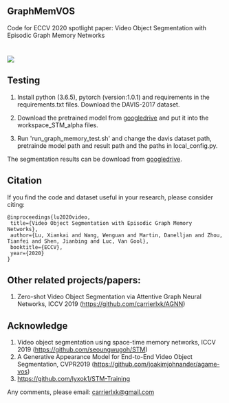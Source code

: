 ## GraphMemVOS
Code for ECCV 2020 spotlight paper: Video Object Segmentation with Episodic Graph Memory Networks
#
![](../master/eccv-framework.png)

## Testing
1. Install python (3.6.5), pytorch (version:1.0.1) and requirements in the requirements.txt files. Download the DAVIS-2017 dataset.

2. Download the pretrained model from [googledrive](https://drive.google.com/file/d/1HO6wlhAYSuBDx4Cnb8efQyLs357ycDz2/view?usp=sharing) and put it into the workspace_STM_alpha files. 

3. Run 'run_graph_memory_test.sh' and change the davis dataset path, pretrainde model path and result path and the paths in local_config.py.

The segmentation results can be download from [googledrive](https://drive.google.com/file/d/1CYDtlQNlq2ZEKI29LLOb8TZq4eSpiRPJ/view?usp=sharing).

## Citation

If you find the code and dataset useful in your research, please consider citing:
```
@inproceedings{lu2020video,  
 title={Video Object Segmentation with Episodic Graph Memory Networks},  
 author={Lu, Xiankai and Wang, Wenguan and Martin, Danelljan and Zhou, Tianfei and Shen, Jianbing and Luc, Van Gool},  
 booktitle={ECCV},  
 year={2020}  
}
```
## Other related projects/papers:

1. Zero-shot Video Object Segmentation via Attentive Graph Neural Networks, ICCV 2019 (https://github.com/carrierlxk/AGNN) 

## Acknowledge

1. Video object segmentation using space-time memory networks, ICCV 2019 (https://github.com/seoungwugoh/STM)
2. A Generative Appearance Model for End-to-End Video Object Segmentation, CVPR2019 (https://github.com/joakimjohnander/agame-vos)
3. https://github.com/lyxok1/STM-Training

Any comments, please email: carrierlxk@gmail.com



